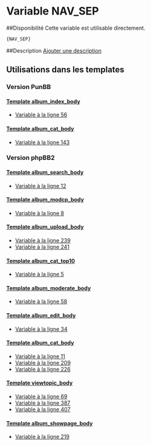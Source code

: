 # Variable NAV_SEP

##Disponibilité
Cette variable est utilisable directement.

```html
{NAV_SEP}
```

##Description
[Ajouter une description](https://fa-tvars.appspot.com/var/NAV_SEP)

## Utilisations dans les templates

### Version PunBB

#### [Template album_index_body](punbb/album_index_body.md#readme)
* [Variable &agrave; la ligne 56](../punbb/album_index_body.tpl#L56)

#### [Template album_cat_body](punbb/album_cat_body.md#readme)
* [Variable &agrave; la ligne 143](../punbb/album_cat_body.tpl#L143)

### Version phpBB2

#### [Template album_search_body](subsilver/album_search_body.md#readme)
* [Variable &agrave; la ligne 12](../subsilver/album_search_body.tpl#L12)

#### [Template album_modcp_body](subsilver/album_modcp_body.md#readme)
* [Variable &agrave; la ligne 8](../subsilver/album_modcp_body.tpl#L8)

#### [Template album_upload_body](subsilver/album_upload_body.md#readme)
* [Variable &agrave; la ligne 239](../subsilver/album_upload_body.tpl#L239)
* [Variable &agrave; la ligne 241](../subsilver/album_upload_body.tpl#L241)

#### [Template album_cat_top10](subsilver/album_cat_top10.md#readme)
* [Variable &agrave; la ligne 5](../subsilver/album_cat_top10.tpl#L5)

#### [Template album_moderate_body](subsilver/album_moderate_body.md#readme)
* [Variable &agrave; la ligne 58](../subsilver/album_moderate_body.tpl#L58)

#### [Template album_edit_body](subsilver/album_edit_body.md#readme)
* [Variable &agrave; la ligne 34](../subsilver/album_edit_body.tpl#L34)

#### [Template album_cat_body](subsilver/album_cat_body.md#readme)
* [Variable &agrave; la ligne 11](../subsilver/album_cat_body.tpl#L11)
* [Variable &agrave; la ligne 209](../subsilver/album_cat_body.tpl#L209)
* [Variable &agrave; la ligne 226](../subsilver/album_cat_body.tpl#L226)

#### [Template viewtopic_body](subsilver/viewtopic_body.md#readme)
* [Variable &agrave; la ligne 69](../subsilver/viewtopic_body.tpl#L69)
* [Variable &agrave; la ligne 387](../subsilver/viewtopic_body.tpl#L387)
* [Variable &agrave; la ligne 407](../subsilver/viewtopic_body.tpl#L407)

#### [Template album_showpage_body](subsilver/album_showpage_body.md#readme)
* [Variable &agrave; la ligne 219](../subsilver/album_showpage_body.tpl#L219)